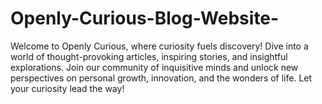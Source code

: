# Openly-Curious-Blog-Website-
Welcome to Openly Curious, where curiosity fuels discovery! Dive into a world of thought-provoking articles, inspiring stories, and insightful explorations. Join our community of inquisitive minds and unlock new perspectives on personal growth, innovation, and the wonders of life. Let your curiosity lead the way!
